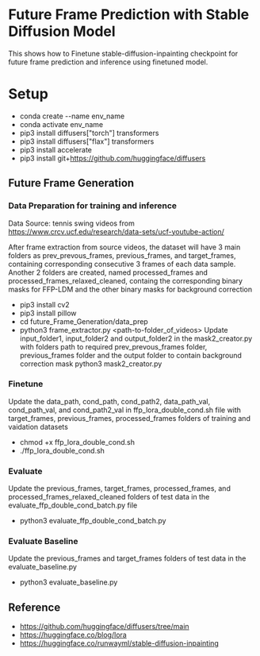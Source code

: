# Future Frame Prediction with Stable Diffusion Model

This shows how to Finetune stable-diffusion-inpainting checkpoint for future frame prediction and inference using finetuned model.

# Setup

- conda create --name env_name
- conda activate env_name
- pip3 install diffusers["torch"] transformers
- pip3 install diffusers["flax"] transformers
- pip3 install accelerate
- pip3 install git+https://github.com/huggingface/diffusers

## Future Frame Generation

### Data Preparation for training and inference

Data Source: tennis swing videos from https://www.crcv.ucf.edu/research/data-sets/ucf-youtube-action/

After frame extraction from source videos, the dataset will have 3 main folders as prev_prevous_frames, previous_frames, and  target_frames, containing corresponding consecutive 3 frames of each data sample. Another 2 folders are created, named processed_frames and processed_frames_relaxed_cleaned, containg the corresponding binary masks for FFP-LDM and the other binary masks for background correction

- pip3 install cv2
- pip3 install pillow
- cd future_Frame_Generation/data_prep
- python3 frame_extractor.py <path-to-folder_of_videos>
Update input_folder1, input_folder2 and output_folder2 in the mask2_creator.py with folders path to required prev_prevous_frames folder, previous_frames folder and the output folder to contain background correction mask
python3 mask2_creator.py



### Finetune

Update the data_path, cond_path, cond_path2, data_path_val, cond_path_val, and cond_path2_val in ffp_lora_double_cond.sh file with target_frames, previous_frames, processed_frames folders of training and vaidation datasets
- chmod +x ffp_lora_double_cond.sh
- ./ffp_lora_double_cond.sh


### Evaluate

Update the previous_frames, target_frames, processed_frames, and processed_frames_relaxed_cleaned folders of test data in the evaluate_ffp_double_cond_batch.py file
- python3 evaluate_ffp_double_cond_batch.py

### Evaluate Baseline

Update the previous_frames and target_frames folders of test data in the evaluate_baseline.py
- python3 evaluate_baseline.py




## Reference 
- https://github.com/huggingface/diffusers/tree/main
- https://huggingface.co/blog/lora
- https://huggingface.co/runwayml/stable-diffusion-inpainting













